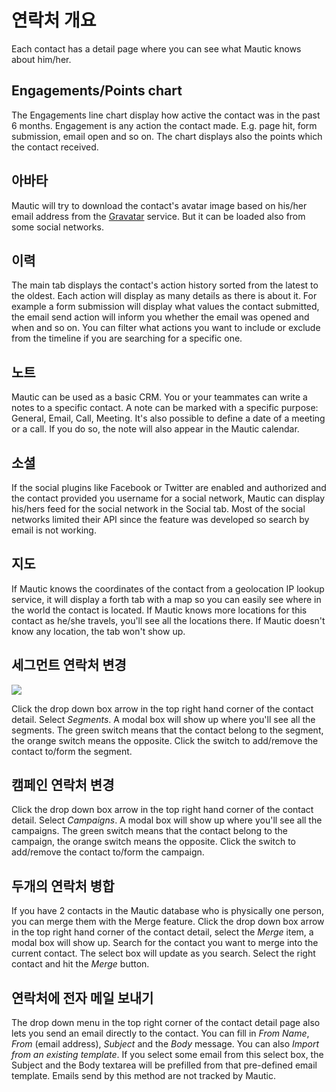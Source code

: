 # 연락처 개요

Each contact has a detail page where you can see what Mautic knows about him/her.

## Engagements/Points chart

The Engagements line chart display how active the contact was in the past 6 months. Engagement is any action the contact made. E.g. page hit, form submission, email open and so on. The chart displays also the points which the contact received.

## 아바타

Mautic will try to download the contact's avatar image based on his/her email address from the [Gravatar](https://en.gravatar.com/) service. But it can be loaded also from some social networks.

## 이력

The main tab displays the contact's action history sorted from the latest to the oldest. Each action will display as many details as there is about it. For example a form submission will display what values the contact submitted, the email send action will inform you whether the email was opened and when and so on. You can filter what actions you want to include or exclude from the timeline if you are searching for a specific one.

## 노트

Mautic can be used as a basic CRM. You or your teammates can write a notes to a specific contact. A note can be marked with a specific purpose: General, Email, Call, Meeting. It's also possible to define a date of a meeting or a call. If you do so, the note will also appear in the Mautic calendar.

## 소셜

If the social plugins like Facebook or Twitter are enabled and authorized and the contact provided you username for a social network, Mautic can display his/hers feed for the social network in the Social tab. Most of the social networks limited their API since the feature was developed so search by email is not working.

## 지도

If Mautic knows the coordinates of the contact from a geolocation IP lookup service, it will display a forth tab with a map so you can easily see where in the world the contact is located. If Mautic knows more locations for this contact as he/she travels, you'll see all the locations there. If Mautic doesn't know any location, the tab won't show up.

## 세그먼트 연락처 변경
![](/contacts/media/change-segments.jpg)

Click the drop down box arrow in the top right hand corner of the contact detail. Select *Segments*. A modal box will show up where you'll see all the segments. The green switch means that the contact belong to the segment, the orange switch means the opposite. Click the switch to add/remove the contact to/form the segment.

## 캠페인 연락처 변경

Click the drop down box arrow in the top right hand corner of the contact detail. Select *Campaigns*. A modal box will show up where you'll see all the campaigns. The green switch means that the contact belong to the campaign, the orange switch means the opposite. Click the switch to add/remove the contact to/form the campaign.

## 두개의 연락처 병합

If you have 2 contacts in the Mautic database who is physically one person, you can merge them with the Merge feature. Click the drop down box arrow in the top right hand corner of the contact detail, select the *Merge* item, a modal box will show up. Search for the contact you want to merge into the current contact. The select box will update as you search. Select the right contact and hit the *Merge* button.

## 연락처에 전자 메일 보내기

The drop down menu in the top right corner of the contact detail page also lets you send an email directly to the contact. You can fill in *From Name*, *From* (email address), *Subject* and the *Body* message. You can also *Import from an existing template*. If you select some email from this select box, the Subject and the Body textarea will be prefilled from that pre-defined email template. Emails send by this method are not tracked by Mautic.
